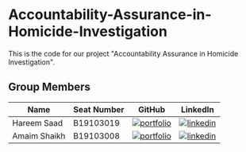 # Accountability-Assurance-in-Homicide-Investigation

This is the code for our project "Accountability Assurance in Homicide Investigation".

## Group Members

| Name         | Seat Number | GitHub                                                                                                                                 | LinkedIn                                                                                                                                               |
| ------------ | ----------- | -------------------------------------------------------------------------------------------------------------------------------------- | ------------------------------------------------------------------------------------------------------------------------------------------------------ |
| Hareem Saad  | B19103019   | [![portfolio](https://img.shields.io/badge/GITHUB-000?style=for-the-badge&logo=github&logoColor=white)](https://github.com/HareemSaad) |[![linkedin](https://img.shields.io/badge/linkedin-0A66C2?style=for-the-badge&logo=linkedin&logoColor=white)](https://www.linkedin.com/in/hareem-saad/) |
| Amaim Shaikh | B19103008   | [![portfolio](https://img.shields.io/badge/GITHUB-000?style=for-the-badge&logo=github&logoColor=white)](https://github.com/AmaimShaikh)|[![linkedin](https://img.shields.io/badge/linkedin-0A66C2?style=for-the-badge&logo=linkedin&logoColor=white)](https://www.linkedin.com/in/amaim-shaikh/)|
